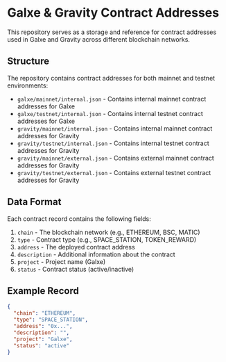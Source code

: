 # Galxe & Gravity Contract Addresses

This repository serves as a storage and reference for contract addresses used in Galxe and Gravity across different blockchain networks.

## Structure

The repository contains contract addresses for both mainnet and testnet environments:

- `galxe/mainnet/internal.json` - Contains internal mainnet contract addresses for Galxe
- `galxe/testnet/internal.json` - Contains internal testnet contract addresses for Galxe
- `gravity/mainnet/internal.json` - Contains internal mainnet contract addresses for Gravity
- `gravity/testnet/internal.json` - Contains internal testnet contract addresses for Gravity
- `gravity/mainnet/external.json` - Contains external mainnet contract addresses for Gravity
- `gravity/testnet/external.json` - Contains external testnet contract addresses for Gravity

## Data Format

Each contract record contains the following fields:

1. `chain` - The blockchain network (e.g., ETHEREUM, BSC, MATIC)
2. `type` - Contract type (e.g., SPACE_STATION, TOKEN_REWARD)
3. `address` - The deployed contract address
4. `description` - Additional information about the contract
5. `project` - Project name (Galxe)
6. `status` - Contract status (active/inactive)

## Example Record

```json
{
  "chain": "ETHEREUM",
  "type": "SPACE_STATION",
  "address": "0x...",
  "description": "",
  "project": "Galxe",
  "status": "active"
}
```
